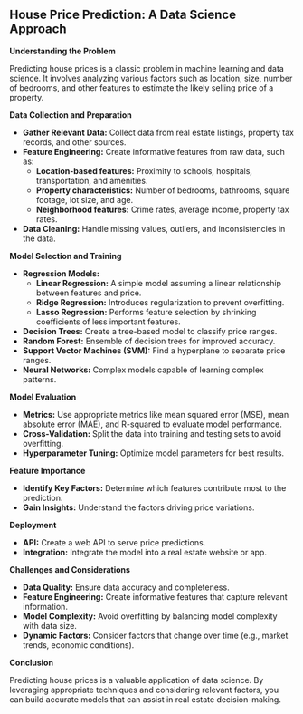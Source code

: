 ## House Price Prediction: A Data Science Approach

**Understanding the Problem**

Predicting house prices is a classic problem in machine learning and data science. It involves analyzing various factors such as location, size, number of bedrooms, and other features to estimate the likely selling price of a property.

**Data Collection and Preparation**

* **Gather Relevant Data:** Collect data from real estate listings, property tax records, and other sources.
* **Feature Engineering:** Create informative features from raw data, such as:
    * **Location-based features:** Proximity to schools, hospitals, transportation, and amenities.
    * **Property characteristics:** Number of bedrooms, bathrooms, square footage, lot size, and age.
    * **Neighborhood features:** Crime rates, average income, property tax rates.
* **Data Cleaning:** Handle missing values, outliers, and inconsistencies in the data.

**Model Selection and Training**

* **Regression Models:**
    * **Linear Regression:** A simple model assuming a linear relationship between features and price.
    * **Ridge Regression:** Introduces regularization to prevent overfitting.
    * **Lasso Regression:** Performs feature selection by shrinking coefficients of less important features.
* **Decision Trees:** Create a tree-based model to classify price ranges.
* **Random Forest:** Ensemble of decision trees for improved accuracy.
* **Support Vector Machines (SVM):** Find a hyperplane to separate price ranges.
* **Neural Networks:** Complex models capable of learning complex patterns.

**Model Evaluation**

* **Metrics:** Use appropriate metrics like mean squared error (MSE), mean absolute error (MAE), and R-squared to evaluate model performance.
* **Cross-Validation:** Split the data into training and testing sets to avoid overfitting.
* **Hyperparameter Tuning:** Optimize model parameters for best results.

**Feature Importance**

* **Identify Key Factors:** Determine which features contribute most to the prediction.
* **Gain Insights:** Understand the factors driving price variations.

**Deployment**

* **API:** Create a web API to serve price predictions.
* **Integration:** Integrate the model into a real estate website or app.

**Challenges and Considerations**

* **Data Quality:** Ensure data accuracy and completeness.
* **Feature Engineering:** Create informative features that capture relevant information.
* **Model Complexity:** Avoid overfitting by balancing model complexity with data size.
* **Dynamic Factors:** Consider factors that change over time (e.g., market trends, economic conditions).

**Conclusion**

Predicting house prices is a valuable application of data science. By leveraging appropriate techniques and considering relevant factors, you can build accurate models that can assist in real estate decision-making.

